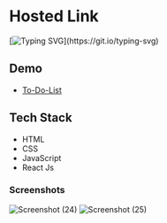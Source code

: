 # Hosted Link
[![Typing SVG](https://readme-typing-svg.demolab.com?font=Fira+Code&pause=1000&color=F7701A&random=false&width=435&lines=Hi!+Guys++%F0%9F%91%8B;This+is+my+to+do+list+Project.)](https://git.io/typing-svg)


## Demo


- [To-Do-List](https://radiant-todolist.netlify.app/)

## Tech Stack

- HTML
- CSS
- JavaScript
- React Js


### Screenshots
![Screenshot (24)](https://github.com/PriyajitMaity/projects/assets/134254753/b539ee46-b5c7-487e-89c6-2c0172d6409f)
![Screenshot (25)](https://github.com/PriyajitMaity/projects/assets/134254753/42093be6-d110-4a6d-acdd-fcfcd587aa92)
